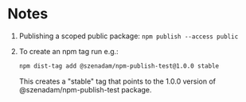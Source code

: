 # Notes

1. Publishing a scoped public package: `npm publish --access public`
2. To create an npm tag run e.g.:

   ```sh
   npm dist-tag add @szenadam/npm-publish-test@1.0.0 stable
   ```

   This creates a "stable" tag that points to the 1.0.0 version of @szenadam/npm-publish-test
   package.
